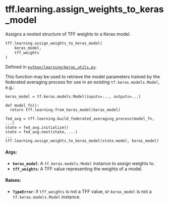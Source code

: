 <div itemscope itemtype="http://developers.google.com/ReferenceObject">
<meta itemprop="name" content="tff.learning.assign_weights_to_keras_model" />
<meta itemprop="path" content="Stable" />
</div>

# tff.learning.assign_weights_to_keras_model

Assigns a nested structure of TFF weights to a Keras model.

```python
tff.learning.assign_weights_to_keras_model(
    keras_model,
    tff_weights
)
```

Defined in
[`python/learning/keras_utils.py`](http://github.com/tensorflow/federated/tree/master/tensorflow_federated/python/learning/keras_utils.py).

<!-- Placeholder for "Used in" -->

This function may be used to retrieve the model parameters trained by the
federated averaging process for use in an existing `tf.keras.models.Model`,
e.g.:

```
keras_model = tf.keras.models.Model(inputs=..., outputs=...)

def model_fn():
  return tff.learning.from_keras_model(keras_model)

fed_avg = tff.learning.build_federated_averaging_process(model_fn, ...)
state = fed_avg.initialize()
state = fed_avg.next(state, ...)
...
tff.learning.assign_weights_to_keras_model(state.model, keras_model)
```

#### Args:

*   <b>`keras_model`</b>: A `tf.keras.models.Model` instance to assign weights
    to.
*   <b>`tff_weights`</b>: A TFF value representing the weights of a model.

#### Raises:

*   <b>`TypeError`</b>: if `tff_weights` is not a TFF value, or `keras_model` is
    not a `tf.keras.models.Model` instance.
